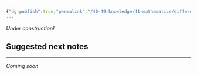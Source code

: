 ```yaml
---
{"dg-publish":true,"permalink":"/40-49-knowledge/41-mathematics/differential-equations/laplace-transform/laplace-transform-v-solving-differential-equations/","tags":["differential_equations"],"updated":"2025-08-21T15:04:50-07:00"}
---
```


*Under construction!*


## Suggested next notes
---

*Coming soon*
